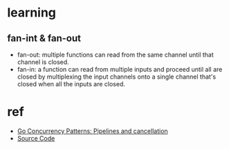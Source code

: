 # learning

## fan-int & fan-out

- fan-out: multiple functions can read from the same channel until that channel
    is closed.
- fan-in: a function can read from multiple inputs and proceed until all are
    closed by multiplexing the input channels onto a single channel that's 
    closed when all the inputs are closed.

# ref

- [Go Concurrency Patterns: Pipelines and cancellation](https://blog.golang.org/pipelines)
- [Source Code](https://blog.golang.org/pipelines/)
